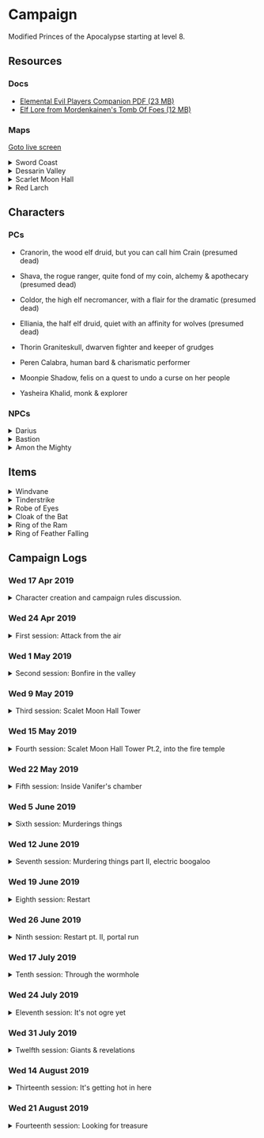 # Campaign

Modified Princes of the Apocalypse starting at level 8.

## Resources

### Docs

-   [Elemental Evil Players Companion PDF (23 MB)](https://media.wizards.com/2015/downloads/dnd/EE_PlayersCompanion.pdf)
-   [Elf Lore from Mordenkainen's Tomb Of Foes (12 MB)](https://s3-eu-west-1.amazonaws.com/dnd.bfjnaude.com/files/Elves.pdf)

### Maps

<a href="./screen.html">Goto live screen<a>

<details>
    <summary>Sword Coast</summary>
    <img class="lazy img-map" src="img/sword-coast_low.jpg" data-src="img/sword-coast.jpg"/>
</details> 
<details>
    <summary>Dessarin Valley</summary>
    <img class="lazy img-map" src="img/Dessarin_Valley-5e_low.jpg" data-src="img/Dessarin_Valley-5e.jpg"/>
</details> 
<details>
    <summary>Scarlet Moon Hall</summary>
    <img class="lazy img-map" src="img/scarlet-moon-hall-dm_low.jpg" data-src="img/scarlet-moon-hall-dm.jpg"/>
</details>
<details>
    <summary>Red Larch</summary>
    <img class="lazy img-map" src="img/red-larch_low.jpg" data-src="img/red-larch.jpg"/>
</details>

## Characters

### PCs

-   Cranorin, the wood elf druid, but you can call him Crain (presumed dead)
-   Shava, the rogue ranger, quite fond of my coin, alchemy & apothecary (presumed dead)
-   Coldor, the high elf necromancer, with a flair for the dramatic (presumed dead)
-   Elliania, the half elf druid, quiet with an affinity for wolves (presumed dead)

-   Thorin Graniteskull, dwarven fighter and keeper of grudges
-   Peren Calabra, human bard & charismatic performer
-   Moonpie Shadow, felis on a quest to undo a curse on her people
-   Yasheira Khalid, monk & explorer

### NPCs

<details>
<summary>Darius</summary>

Inkeeper of the Snoring Giant Inn. Stout dark haired human man, tanned skin, hairy chest & forearms, mutton chops. Tells
the party about strange happenings in the valley.

</details>

<details>
<summary>Bastion</summary>

Fire genasi in the Fire Cult's dungeon. Has some ambition to depose Vanifer. Asked the party to kill Vanifer and bring
him their dagger for a hefty sum. After Vanifer's death, he finds himself in a awkward position where he is fighting
an Efreeti for control of the fire cult. He enlists the help of a Fire Giant by promising him Tinderstrike as reward
for helping to dispose of the Efreeti.

His plans are cut short when he crosses paths with a group of adventurers who kidnap and kill him. After dying he comes
back as a wraith, out for vengeance, but ultimately fails in this quest. 

</details>

<details>
<summary>Amon the Mighty</summary>

(Amon the Mighty, Enslaver of the lesser races, Master Trader, Magic Smith, Blessed of Imix)

An Efreeti with a sadistic streak. A slaver of Azers and Salamanders who uses his slaves to manufacture rare items.
Amon establishes himself in a forge on the material plane, in the ruins of Tyar-Basil. This place has a strong connection
to the elemental plane of fire. He encounters a cult of fire worshippers and sees an opportunity to attain more power.

The cult has an artifact of Imix. Amon must have it.  

</details>

## Items

<details><summary>Windvane</summary>

Weapon (spear), legendary (requires attunement)

<img class="lazy img-magic-item" src="img/windvane_low.jpg" data-src="img/windvane.jpg"/> 

A silver spear, Windvane has dark sapphires on the filigreed surface of its polished head. Held by its shining haft, the
weapon feels insubstantial, as if clutching a cool, gently blowing breeze. The spear contains a spark of Yan-C-Bin, the
Prince of Evil Air.

You have a +2 bonus to attack and damage you make with this magic weapon, which has the finesse weapon property. When
you hit with it, the target takes an extra 1d6 lightning damage.

Air Mastery. You gain the following benefit while you hold Windvane:

-   You can speak Auran fluently.
-   You have resistance to lightning damage.
-   You can cast dominate monster (save DC 17) on an air elemental. Once you have done so, Windvane can’t be used in
    this way agin until the next dawn.

</details>

<details><summary>Tinderstrike</summary>

Weapon (dagger) legendary (requires attunement)

<img class="lazy img-magic-item" src="img/tinderstrike_low.jpg" data-src="img/tinderstrike.jpg"/> 

A flint dagger, Tinderstrike is uncommonly sharp, and sparks cascade off its edge whenever it strikes something solid.
Its handle is always warm to the touch, and the blade smolders for 1d4 minutes after it is used to deal damage. It
contains a spark of Imix, Prince of Evil Fire.

You gain a +2 bonus to attack and damage rolls you make with this magic weapon. When you hit with it, the targets takes
an extra 2d6 fire damage.

*Fire Mastery.* You gain the following benefits while you hold Tinderstrike:

-   You can speak Ignan fluently.
-   You have resistance to Fire damage.
-   You can cast Dominate Monster (Save DC 17) on a Fire Elemental. Once you have done so, Tinderstrike can’t be used
    this way again until the next dawn. 

*Dance of the All-consuming Fire.* While inside a fire node, you can perform a ritual called the Dance of the 
All-Consuming Fire, using Tinderstrike to create a devastation orb of fire (see the devastation orbe description for the
time and cost of the ritual). Once you prefrom the ritual, Tinderstrike can't be used to perform the ritual again until
the new dawn.
*Flaw*. Tinderstrike makes its wielder impatient and rash. While attuned to the weapon, you gain the following flaw:
"I act without thinking and take risks without weighing the consequences." 

If you help slay a fire elemental while attuned to the weapon, you gain access to the following additional properties:

-   You can cast the following spells from the dagger, expending the necessary number of charges: burning hands (1
    charge), fireball (2 charges), or wall of fire (3 charges).

After helping to slay a fire elemental, the Weapon has 5 charges. It regains 1d4 = 1 expended charges daily at dawn.
Spells cast from the weapon have a save DC of 17.

</details>

<details><summary>Robe of Eyes</summary>

Adventuring Gear (Wondrous Item, Robe) rare (requires attunement)

<img class="lazy img-magic-item" src="img/robe-of-eyes_low.jpg" data-src="img/robe-of-eyes.jpg"/>

This robe is adorned with eyelike patterns. While you wear the robe, you gain the following benefits:

- The robe lets you see in all directions, and you have advantage on Wisdom (Perception) checks that rely on sight. 
- You have Darkvision out to a range of 120 feet. 
- You can see Invisible creatures and Objects, as well as see into the Ethereal Plane, out to a range of 120 feet.

The eyes on the robe can't be closed or averted. Although you can close or avert your own eyes, you are never considered 
to be doing so while wearing this robe.

A light spell cast on the robe or a Daylight spell cast within 5 feet of the robe causes you to be Blinded for 1 minute. 
At the end of each of your turns, you can make a Constitution saving throw (DC 11 for light or DC 15 for daylight), 
ending the blindness on a success.

</details>

<details><summary>Cloak of the Bat</summary>

Adventuring Gear (Wondrous Item, Shoulders) rare (requires attunement)

<img class="lazy img-magic-item" src="img/cloak_of_the_bat_low.jpg" data-src="img/cloak_of_the_bat.jpg"/> 

While wearing this cloak, you have advantage on Dexterity (Stealth) checks. In an area of dim light or Darkness, you can 
grip the edges of the cloak with both hands and use it to fly at a speed of 40 feet. If you ever fail to grip the 
cloak's edges while flying in this way, or if you are no longer in dim light or Darkness, you lose this flying speed.

While wearing the cloak in an area of dim light or Darkness, you can use your action to cast Polymorph on yourself, 
transforming into a bat. While you are in the form of the bat, you retain your Intelligence, Wisdom, and Charisma 
scores. The cloak can't be used this way again until the next dawn.

</details>

<details><summary>Ring of the Ram</summary>

Ring (Ring) rare (requires attunement)

<img class="lazy img-magic-item" src="img/ring-of-the-ram_low.jpg" data-src="img/ring-of-the-ram.jpg"/> 

This ring has 3 Charges, and it regains 1d3 expended Charges daily at dawn. While wearing the ring, you can use an 
action to expend 1 to 3 of its Charges to Attack one creature you can see within 60 feet of you. The ring produces a 
spectral ram's head and makes its Attack roll with a +7 bonus. On a hit, for each charge you spend, the target takes 
2d10 force damage and is pushed 5 feet away from you.

Alternatively, you can expend 1 to 3 of the ring's Charges as an action to try to break an object you can see within 60 
feet of you that isn't being worn or carried. The ring makes a Strength check with a +5 bonus for each charge you spend.

</details>

<details><summary>Ring of Feather Falling</summary>

Ring (Ring) rare (requires attunement)

<img class="lazy img-magic-item" src="img/ring-of-feather-falling_low.jpg" data-src="img/ring-of-feather-falling.jpg"/> 

When you fall while wearing this ring, you descend 60 feet per round and take no damage from Falling.

</details>

## Campaign Logs

### Wed 17 Apr 2019

<details>
<summary>Character creation and campaign rules discussion.</summary>

#### Character creation

4 Characters at 8th level. Two druids, a wizard and a mutliclass rogue/ranger

#### Rules discussion

-   Base game rules
-   All spells and abilities from official 5e books are available
-   Critical failures might have dire consequences
    </details>

### Wed 24 Apr 2019

<details>
<summary> First session: Attack from the air</summary>

#### 1st of Kythorn 1453

The characters seek shelter at a local in Westbridge, The Sleeping Giant, after a storm starts to kick up...

During the storm Aerisi is flying around in the clouds summoning lightning and air elementals to terrorize the town.

The party takes down Aerisi and the elemental. Shava claims Windvane. (4800 XP)

Shava goes on an expidition to try and obtain some arrows while the rest of the party sleeps. She finds the local
workshop, but is not able to obtain any completed arrows.

</details>

### Wed 1 May 2019

<details>
<summary> Second session: Bonfire in the valley</summary>

#### 2nd of Kythorn 1453

The party makes their way down The Stone Trail. After a day of travelling they decide to set up camp at the foot of the
Sumber Hills near River Dessarin. They spot fire raining down from the sky deeper into the Sumber Hills and want to
investigate.

Elliania uses divination to surmise the nature of the fire that rained from the sky and receives the answer "Unnatural.
Do not trust them"

The party sees smoke further into the Sumber hills as the sun sets. They decide they need to investigate in the morning.

#### 3rd of Kythorn 1453

The party breaks camp and decides to head in the direction of the smoke they saw on the previous day.

On their approach they spot a tower on a hill, in the area where the smoke originated. Two party members decide to sneak
closer to investigate. When they spot a burned out camp and two fire elementals patrolling the area.

The party attacks the Fire Elemental Myrmidons patrolling at the foot of the Scarlet Moon Hall. After defeating the
elementals, the party starts to raid the camp as they explore. They find many burnt corpses, some scrolls and a few gold
coins.

While exploring the summit of the hill the party encounters a Flame Guardian and two Hell Hounds.

During the fighting the Flame Guardian submits.

</details>

### Wed 9 May 2019

<details>
<summary> Third session: Scalet Moon Hall Tower</summary>

#### 3rd of Kythorn 1453

During the fighting the Flame Guardian submits... and promptly gets skewered by two crossbow bolts. The party takes
cover next to the Scarlet Moon Hall tower. The scaffolding is set alight by a dropped oil lamp. Coldor summons Ice
Mephits to douse the flames and a battle ensues with the flame cultists residing in the tower.

During the battle an unknown druid escapes at the base of the tower...

The party loots the druids living quarters for some gold, gems and a scroll, before fighting some giant bats in the
attic, after a failed attempt at animal diplomacy.

The party opts to take a short rest in the top of the tower.

</details>

### Wed 15 May 2019

<details>
<summary> Fourth session: Scalet Moon Hall Tower Pt.2, into the fire temple</summary>

#### 3rd of Kythorn 1453

The party opts to take a short rest in the top of the tower...

The party descends the tower and has an encounter with some magmins and proceed down a hidden tunnel.

Following the tunnel leads the party to a chamber underground. Elliania finds a secret door in one of the tunnels. On
the other side of the secret door the party finds a Fire Genasi named Bastion, who convinces them to go find and kill
Vanifer to bring him her dagger...

The party agrees to go and find Vanifer.

After following Bastion's instructions the party finds Vanifer praying at an altar, with a corpse atop it.

A failed stealth attempt leads to a large battle with Vanifer and her fire Elementals. Vanifer escapes...

</details>

### Wed 22 May 2019

<details>
<summary> Fifth session: Inside Vanifer's chamber</summary>

#### 3rd of Kythorn 1453

The party hunts for Vanifer and after searching the altar chamber find the secret door down to Vanifer's chambers.

Vanifer makes her last stand. The party seizes Tinderstrike after Vanifer's body goes up in smoke.

Vanifer's chamber is barricaded as the group tries to take a long rest.

#### 4th of Kythorn 1453

After their long rest a fight breaks out when the party tries to sneak past a group of sleeping cultist. A fight breaks
out, many people die... also hobgoblins. A mage, named Lizzy manages to escape.

</details>

### Wed 5 June 2019

<details>
<summary> Sixth session: Murderings things </summary>

#### 4th of Kythorn 1453

The party goes on a murdering spree, killing all they found in the Fire Temple

</details>

### Wed 12 June 2019

<details>
<summary> Seventh session: Murdering things part II, electric boogaloo  </summary>

#### 4th of Kythorn 1453

The gang goes exploring in the fire dungeon. They smooze their way pasts some razerblasts and avoid a tripwire trap
attached to a dwarven statue.

After furhter exploration they find some fire cultists bunking next to a small underground prison. The group
methodically clears the fire cultists from the area, after which they start freeing a group of salamanders and a group
of azers. There is clear conflict between the two groups, but the party convinces them to band together to overthrow the
local Efreeti slavedriver who was holding them captive.

In their attempt to take down the Efreeti and his minions the salamanders and azers start attacking each other... With
their allies fighting each other, the Efreeti makes short work of the party. They are slain in the fire dungeon.

</details>

### Wed 19 June 2019

<details>
<summary> Eighth session: Restart  </summary>

#### 30th of Kythorn 1453

Thorin and Peren find themselves in a cell, inside a stiflingly hot cave, after an unfavorable encounter involving some
cultist, and a stray fireball bead from a certain gnome warlock.

A newcomer, Yasheira, is dragged into their cell by some flame cultist henchmen. After acquaintances are made, it
becomes clear that an escape has to be made if they plan to survive.

Meanwhile, Moonpie Shadow, a felis druid, wanders through the cave system of her captors. She has curried enough favor
with the person in charge to have gained some basic freedoms. She happens upon the newcomers in their cells and decides
to investigate.

After introductions, Peren convinces Moonpie to aid them in their escape. They manage to trick the cultists guardian
their cells to enter the cell, in search of an illusory gold disc. Striking at the opportune moment, the prisoners
manage to overpower the guards and make their escape into the cave system. Moonpie leads the party to a section of the
cave where she has found refuge. The party tries to sneak their way there an run into a pack of hell hounds. 
An intense battle ensues. The hell hounds are defeated.

</details>

### Wed 26 June 2019

<details>
<summary> Ninth session: Restart pt. II, portal run </summary>

#### 30th of Kythorn 1453 
The gang made their way to Moonpies cool hideout to rest. After their rest the party is attacked by a wandering group
of Fire Snakes, who are out hunting for food. 

After crushing the fire snakes, the party tries to make their escape. Moonpie convinces the others to follow
her to a part of the cave system where she saw Bastion enter a portal. The group stealthily made their way to
portal, where they encounter Bastion. Bastion tries to make an escape, but the party overpowers him as he opens the 
portal. They make their way through the portal... 

</details>

### Wed 17 July 2019

<details>
<summary> Tenth session: Through the wormhole </summary> 

#### 30th of Kythorn 1453 
The party runs away from many big monsters. A giant, a cult mob and a chimeara... Bastion is left as bait to distract
chimeara. The group makes their way out of the fire dungeon and tackles a group of Ogres in the Earth Cult's quarter. 
The dwarf, staying true to form was the instigator of said encounter.

They decide to barricade themselves in and rest for the night.

</details>

### Wed 24 July 2019

<details>
<summary> Eleventh session: It's not ogre yet </summary> 

#### 1st of Flamerule 1453 
After hearing spooky noises the party decides to leave the ogre den to explore the stone dungeon...

As soon as they exit the ogre den, the group encounters two bullettes fighting in the adjacent chamber. The bullettes 
cause the chamber to start collapsing, so the party decides to make a run for it.

Peren starts to recall the area and leads the group to an exit. Before they reach the exit, the party encounters an
earth elemental and it's friends. Combat ensues. After dealing with the elementals Peren leads the way to the Stone
Monastery via a tunnel network and a very tall staircase.

Our adventurers find themselves in the basement dungeon under the monastery, which is infested by shambling troops of 
zombies. They make use of the maze like nature of the dungeon to avoid the zombies and find their way to the monastery 
proper. 

Exiting the monastery the party sees daylight for the first time in a long while. They decide to leave and go looking 
for the nearest town. 

</details> 

### Wed 31 July 2019

<details>
<summary> Twelfth session: Giants & revelations </summary> 

#### 1st of Flamerule 1453 
After a bit of a detour the adventuring band find a trail heading NW to SE. They decide to set up camp a couple of
minutes off the trail and rest for the night.

The watch schedule is decided after dark an the group begin to rest. Their rest is interrupted by a wraith, that nearly
drains the monk of all her life's essense, before she can alert the rest of the party. The wraith however seems more 
focused on the bard and allows the monk to narrowly escape. Something about his dagger...

The party kills the wraith, of whom they assume is Bastion. Rest is resumed.

#### 2nd of Flamerule 1453 
The party decides to follow the trail NW in the direction, of what they assume is, Red Larch. 

During the day, they spot large vultures in the distance. The bard recalls their encounters with the Feathergale Knights
and decides to rather head in the direction of Feathergale Spire, barely visible in the distance, to ask for aid.

On their way to the spire, the party is attacked by three vulture-mounted riders. After dealing with the riders and their
mounts, it finally starts to sink in that the Feathergale Knights weren't the gracious hosts they had first assumed.
The party finds that the knights' clothing is covered in symbols of the Cult of Howling Hatred. Following this revelation,
the group starts heads back to the trail, to get to Red Larch.

Getting to Red Larch takes the rest of the day's light. The party arrives in the ruins of Red Larch, exhausted and relieved.
The town has been deserted after the devastating attacks by the elemental cults left the ground cracked and many of the
buildings torn open. The party make their way to the main road and start looting the Swinging Sword Inn. The bard and 
the dwarf promptly start looting the bar and singing songs. Meanwhile the druid and monk decided to use the inn's 
remaining supplies to make a stew in a large couldron hanging in the inn's hearth.

After the merry making and supper, the group decide to hold up in one of the inn's larger rooms, on the second
floor, for the night.

#### 3rd of Flamerule 1453 
Getting an early start, the party starts to loot the rest of the towns ruins for supplies. They equip themselves with
any clothes and adventuring gear they are able to find in workshops and traders supplies which were abandoned during 
the evacuation of Red Larch. 

While they are busy looting, a fire giant enters the town. Yasheira is quick on the uptake and alerts the party of the
giant's presence. The giant starts to search the town, ripping the roofs off houses and beckoning whomever is hiding
to come out and give him Tinderstrike. He seems aware of the dagger's presence.

The party stays in hiding and springs their ambush from inside a general trader's store. Using a combination of stuns, 
confusion and summoned creatures the party is able to overwhelm the giant before he can deal any serious damage, with 
the dwarf delivering the final blow.

</details>

### Wed 14 August 2019

<details>
<summary> Thirteenth session: It's getting hot in here </summary> 

#### 3rd of Flamerule 1453 
The gang decides to set off to the North, with plans to make their way to Neverwinter via the Triboar trail.

Not long after starting the long trek across the Dessarin Valley, they spot large columns of smoke on the horizon.
It soon becomes apparent that a wild fire is blazing across the Sumber Hills, travelling in their direction. The air
starts to become acrid and the sky becomes dark and hazy as the wall of fire, stretching from West to East as far as
they can see, approaches.

The party decides to run back to Red Larch, to escape the approaching inferno. During their retreat they notice that
a column of fire is approaching from the West. Not long after, they spot a fiery flying streak in to the East, followed
by a trail of fire on the ground. Something is trying to burn down the valley.

With some encouraging words from the bard, the group picks up the pace to attempt to avoid whatever is trying to trap
them in the inferno.

The encounter comes to a head, with the party narrowly escaping a strafing run by a red dragon, wreathed in flame. 

Combat ensues, with Thorin launching crossbow bolts; Moonpie hurling magical beams of frost and lightning; Peren 
dazzling and confusing the dragon with psychic song; and Yasheira delivering stunning, ki empowered, strikes. This young 
red dragon seems to alternate between a physical and elemental form, rendering many of the party’s attacks ineffective.

The dragon gets in a few devastating blows with its claws and nearly kills the druid with its fire breath, before being 
slain. The final blow is delivered by Peren, wielding Tinderstrike. The dragon dies in a bright explosion, as the dagger 
is plunged into its hide. The group is blinded, deafened and knocked backwards by the blast. Peren’s arm is left 
scorched black and pulsing with fiery veins. All that remains of the dragon is a charred skeleton.

After slaying the dragon the gang continues their retreat to Red Larch. They must devise another plan if they are to 
escape the Dessarin Valley.

They decide to, once again, take refuge in the Swinging Sword Inn. The druid and the monk turn in early, while the bard 
and the dwarf decide to have a drink. 

When they finally decide to call it a night, they feel a sudden drop in temperature. The dwarf decides to investigate. 
As he attempts to look out the front door a shadow leaps out at him trying to pull him into the darkness. Thorin jumps 
back, just in time. More shadows start to swarm the inn, snaking through the windows and gaps in the wall. They try to 
swarm and overpower the dwarf. 

The rest of the party joins the battle and help fend off the shadows, with fire and radiant light, before they can leech 
all life from Thorin.

After another narrow brush with death, they decide to turn in for the night, while taking turns to keep watch. 

</details> 

### Wed 21 August 2019

<details>
<summary> Fourteenth session: Looking for treasure</summary> 

#### 4th of Flamerule 1453 

After an argument about where to go next, the party decides to head down the Cairn road to backtrack to the Stone 
Monastery. They want to get back to the fire temple to put a stop to the waves of enemies being sent after them.

On their way down the Cairn Road, they spot a patrol coming from the opposite direction. An ambush is layed. The group 
springs their trap on two Fire Elemental Myrmidons, sent to patrol the road to Red Larch.

After killing the first elemental, Peren uses Tinderstrike to dominate the second elemental. He extracts information
about the surrounding area and the location of the entrace to the fire temple, before banishing the elemental back to 
its home plane.

The group camps out for night, off the road.

#### 5th of Flamerule 1453 
Using intel gleaned from the dominated fire elemental, the party heads off to find the entrace to the fire temple,
located at Scarlet Moon Hall. 

On their way the party spots a large black beast flying through the cloud to the North-West. A great, big, black
dragon is making its way across the valley. It either doesn't spot the party or it pays them no mind as flies far 
overhead.

After a few hours of trekking across the Dessarin Valley grassland and into the Sumber Hills, the party finds a burnt 
out tower on the top of a hill. A single sentry patrols up and down the main path leading to the Scarlet Moon Hall.
They dazzle and dispatch of the fire elemental sentry with ease. 

The group makes their way into the bombed out ruins, where they discover a tunnel leading underground. They descend into
darkness and arrive at one of the entrances of the Temple of the Eternal Flame. 

On their approach to Scarlet Moon Hall, Yasheira starts hearing the eerie laughter she last heard when escaping from
the underground compound. Using the laughter as a guide the party makes their way to Bastion's private quaters, via a 
secret door in one of the temple tunnels.

The group finds a strange wardrobe, with no door, in Bastion's chambers. Upon revealing the Bastion's key, the facade of 
the wardrobe turns into a face matching that on the key. Yasheira places the key into its mouth. The key disappears as 
a crease forms down the middle of the wardrobe. Yarsheira opens the wardrobe. Inside, there is a thick velvet curtain.
Yasheira starts rummaging around behind the curtain and pulls out a robe, a cloak and two rings.

A red robe covered in eyes; a black cloak with a bat embroidered on the collar; a ring with two ram's heads on the 
front; A ring in the shape of a feather. 

</details>
